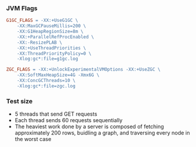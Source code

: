 ### JVM Flags

```Makefile
G1GC_FLAGS = -XX:+UseG1GC \
	-XX:MaxGCPauseMillis=200 \
	-XX:G1HeapRegionSize=8m \
	-XX:+ParallelRefProcEnabled \
	-XX:-ResizePLAB \
	-XX:+UseThreadPriorities \
	-XX:ThreadPriorityPolicy=0 \
	-Xlog:gc*:file=g1gc.log

ZGC_FLAGS = -XX:+UnlockExperimentalVMOptions -XX:+UseZGC \
	-XX:SoftMaxHeapSize=4G -Xmx6G \
	-XX:ConcGCThreads=10 \
	-Xlog:gc*:file=zgc.log
```

### Test size
- 5 threads that send GET requests
- Each thread sends 60 requests sequentially
- The heaviest work done by a server is composed of fetching approximately 200 rows, buidling a graph, and traversing every node in the worst case